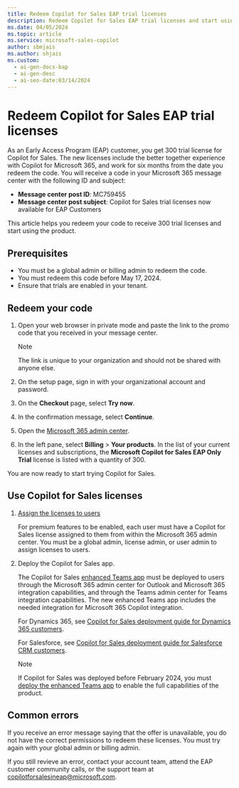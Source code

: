 ```yaml
---
title: Redeem Copilot for Sales EAP trial licenses
description: Redeem Copilot for Sales EAP trial licenses and start using the product.
ms.date: 04/05/2024
ms.topic: article
ms.service: microsoft-sales-copilot
author: sbmjais
ms.author: shjais
ms.custom:
  - ai-gen-docs-bap
  - ai-gen-desc
  - ai-seo-date:03/14/2024
---
```


# Redeem Copilot for Sales EAP trial licenses

As an Early Access Program (EAP) customer, you get 300 trial license for Copilot for Sales. The new licenses include the better together experience with Copilot for Microsoft 365, and work for six months from the date you redeem the code. You will receive a code in your Microsoft 365 message center with the following ID and subject: 

- **Message center post ID**: MC759455
- **Message center post subject**: Copilot for Sales trial licenses now available for EAP Customers

This article helps you redeem your code to receive 300 trial licenses and start using the product.

## Prerequisites

- You must be a global admin or billing admin to redeem the code.
- You must redeem this code before May 17, 2024.
- Ensure that trials are enabled in your tenant.

## Redeem your code

1.  Open your web browser in private mode and paste the link to the promo code that you received in your message center. 

    > [!NOTE]
    > The link is unique to your organization and should not be shared with anyone else.

1.  On the setup page, sign in with your organizational account and password.

1.  On the **Checkout** page, select **Try now**.

1.  In the confirmation message, select **Continue**.

1.  Open the [Microsoft 365 admin center](https://admin.microsoft.com/).

1. In the left pane, select **Billing** > **Your products**. In the list of your current licenses and subscriptions, the **Microsoft Copilot for Sales EAP Only Trial** license is listed with a quantity of 300.

You are now ready to start trying Copilot for Sales. 

## Use Copilot for Sales licenses

1. [Assign the licenses to users](/microsoft-365/admin/manage/assign-licenses-to-users?view=o365-worldwide&preserve-view=true )

    For premium features to be enabled, each user must have a Copilot for Sales license assigned to them from within the Microsoft 365 admin center. You must be a global admin, license admin, or user admin to assign licenses to users.

2. Deploy the Copilot for Sales app.

    The Copilot for Sales [enhanced Teams app](whats-new-copilot-sales.md#enhanced-teams-app-support) must be deployed to users through the Microsoft 365 admin center for Outlook and Microsoft 365 integration capabilities, and through the Teams admin center for Teams integration capabilities. The new enhanced Teams app includes the needed integration for Microsoft 365 Copilot integration.

    For Dynamics 365, see [Copilot for Sales deployment guide for Dynamics 365 customers](deploy-viva-sales-d365.md).

    For Salesforce, see [Copilot for Sales deployment guide for Salesforce CRM customers](deploy-viva-sales-sf.md).

    > [!NOTE]
    > If Copilot for Sales was deployed before February 2024, you must [deploy the enhanced Teams app](whats-new-copilot-sales.md#update-existing-sales-copilot-deployments) to enable the full capabilities of the product. 

## Common errors

If you receive an error message saying that the offer is unavailable, you do not have the correct permissions to redeem these licenses. You must try again with your global admin or billing admin.

If you still revieve an error, contact your account team, attend the EAP customer community calls, or the support team at [copilotforsalesineap@microsoft.com](mailto:copilotforsalesineap@microsoft.com).


